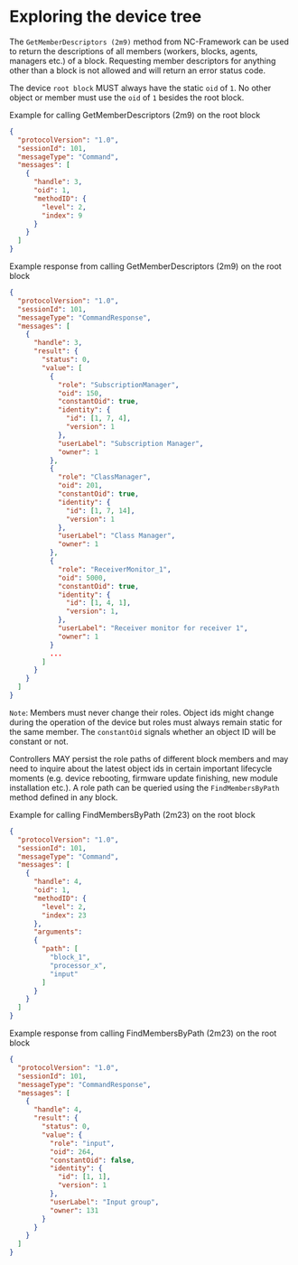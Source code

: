 # Exploring the device tree

The `GetMemberDescriptors (2m9)` method from NC-Framework can be used to return the descriptions of all members (workers, blocks, agents, managers etc.) of a block.
Requesting member descriptors for anything other than a block is not allowed and will return an error status code.

The device `root block` MUST always have the static `oid` of `1`. No other object or member must use the `oid` of `1` besides the root block.

Example for calling GetMemberDescriptors (2m9) on the root block

```json
{
  "protocolVersion": "1.0",
  "sessionId": 101,
  "messageType": "Command",
  "messages": [
    {
      "handle": 3,
      "oid": 1,
      "methodID": {
        "level": 2,
        "index": 9
      }
    }
  ]
}
```

Example response from calling GetMemberDescriptors (2m9) on the root block

```json
{
  "protocolVersion": "1.0",
  "sessionId": 101,
  "messageType": "CommandResponse",
  "messages": [
    {
      "handle": 3,
      "result": {
        "status": 0,
        "value": [
          {
            "role": "SubscriptionManager",
            "oid": 150,
            "constantOid": true,
            "identity": {
              "id": [1, 7, 4],
              "version": 1
            },
            "userLabel": "Subscription Manager",
            "owner": 1
          },
          {
            "role": "ClassManager",
            "oid": 201,
            "constantOid": true,
            "identity": {
              "id": [1, 7, 14],
              "version": 1
            },
            "userLabel": "Class Manager",
            "owner": 1
          },
          {
            "role": "ReceiverMonitor_1",
            "oid": 5000,
            "constantOid": true,
            "identity": {
              "id": [1, 4, 1],
              "version": 1,
            },
            "userLabel": "Receiver monitor for receiver 1",
            "owner": 1
          }
          ...
        ]
      }
    }
  ]
}
```

`Note`: Members must never change their roles. Object ids might change during the operation of the device but roles must always remain static for the same member. The `constantOid` signals whether an object ID will be constant or not.

Controllers MAY persist the role paths of different block members and may need to inquire about the latest object ids in certain important lifecycle moments (e.g. device rebooting, firmware update finishing, new module installation etc.). A role path can be queried using the `FindMembersByPath` method defined in any block.

Example for calling FindMembersByPath (2m23) on the root block

```json
{
  "protocolVersion": "1.0",
  "sessionId": 101,
  "messageType": "Command",
  "messages": [
    {
      "handle": 4,
      "oid": 1,
      "methodID": {
        "level": 2,
        "index": 23
      },
      "arguments": 
      {
        "path": [
          "block_1",
          "processor_x",
          "input"
        ]
      }
    }
  ]
}
```

Example response from calling FindMembersByPath (2m23) on the root block

```json
{
  "protocolVersion": "1.0",
  "sessionId": 101,
  "messageType": "CommandResponse",
  "messages": [
    {
      "handle": 4,
      "result": {
        "status": 0,
        "value": {
          "role": "input",
          "oid": 264,
          "constantOid": false,
          "identity": {
            "id": [1, 1],
            "version": 1
          },
          "userLabel": "Input group",
          "owner": 131
        }
      }
    }
  ]
}
```
